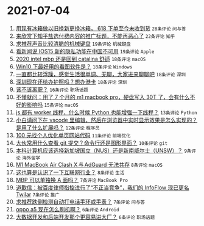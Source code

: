# 2021-07-04

1. [用现有冰箱做以旧换新更换冰箱， 618 下单至今未收到货](https://www.v2ex.com/t/787399) `28条评论` `问与答`
1. [来欣赏下知乎盐选付费内容的推广标题，不能再恶心了](https://www.v2ex.com/t/787416) `22条评论` `知乎`
1. [求推荐声音比较清脆的机械键盘](https://www.v2ex.com/t/787400) `19条评论` `机械键盘`
1. [看新闻说 IOS15 新的隐私功能在中国不可用](https://www.v2ex.com/t/787429) `19条评论` `Apple`
1. [2020 intel mbp 还是回到 catalina 舒适](https://www.v2ex.com/t/787412) `18条评论` `macOS`
1. [Win10 下最好用的看图软件是？](https://www.v2ex.com/t/787453) `18条评论` `Windows`
1. [一直都比较浮躁，感觉生活很单调、无聊，大家进来聊聊吧](https://www.v2ex.com/t/787428) `18条评论` `深圳`
1. [深圳现在还给办护照吗？想办港卡](https://www.v2ex.com/t/787401) `18条评论` `深圳`
1. [该不该离职？](https://www.v2ex.com/t/787457) `16条评论` `职场话题`
1. [不懂就问：用了 7 个月的 m1 macbook pro，硬盘写入 30T 了，会有什么不好的影响吗](https://www.v2ex.com/t/787430) `15条评论` `macOS`
1. [js 都有 worker 线程，什么时候 Python 也能增强一下线程？](https://www.v2ex.com/t/787433) `13条评论` `Python`
1. [小白请问下在 vscode 里编辑，然后在浏览器中实时显示效果是怎么实现的？是用了什么扩展吗？](https://www.v2ex.com/t/787426) `12条评论` `程序员`
1. [100 元找个人优化单页网站代码](https://www.v2ex.com/t/787431) `11条评论` `前端优化`
1. [大伙常用什么查看 git 提交？命令行还是图形界面？](https://www.v2ex.com/t/787434) `10条评论` `git`
1. [本科计算机应该选择新加坡国立（NUS）还是新南威尔士（UNSW）？](https://www.v2ex.com/t/787402) `9条评论` `海外留学`
1. [M1 MacBook Air Clash X 与 AdGuard 无法共存](https://www.v2ex.com/t/787455) `8条评论` `macOS`
1. [这也算是认识了一下互联网行业？](https://www.v2ex.com/t/787452) `8条评论` `生活`
1. [MBP 可以单独换 A 面吗？](https://www.v2ex.com/t/787424) `7条评论` `MacBook Pro`
1. [道歉信：被百度律师指控进行了“不正当竞争”，我们的 InfoFlow 现已更名 Twilar](https://www.v2ex.com/t/787405) `7条评论` `推广`
1. [求推荐跌倒检测自动打电话手环或手表？](https://www.v2ex.com/t/787404) `7条评论` `问与答`
1. [oppo a5 现在怎么刷机啊？](https://www.v2ex.com/t/787458) `6条评论` `Android`
1. [大数据开发和后端开发那个更容易进大厂？](https://www.v2ex.com/t/787435) `6条评论` `职场话题`
